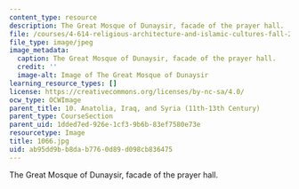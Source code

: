 ```yaml
---
content_type: resource
description: The Great Mosque of Dunaysir, facade of the prayer hall.
file: /courses/4-614-religious-architecture-and-islamic-cultures-fall-2002/ab95dd9bb8dab7760d89d098cb836475_1066.jpg
file_type: image/jpeg
image_metadata:
  caption: The Great Mosque of Dunaysir, facade of the prayer hall.
  credit: ''
  image-alt: Image of The Great Mosque of Dunaysir
learning_resource_types: []
license: https://creativecommons.org/licenses/by-nc-sa/4.0/
ocw_type: OCWImage
parent_title: 10. Anatolia, Iraq, and Syria (11th-13th Century)
parent_type: CourseSection
parent_uid: 1dded7ed-926e-1cf3-9b6b-83ef7580e73e
resourcetype: Image
title: 1066.jpg
uid: ab95dd9b-b8da-b776-0d89-d098cb836475
---
```

The Great Mosque of Dunaysir, facade of the prayer hall.